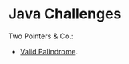 # Java Challenges

Two Pointers & Co.:
- [Valid Palindrome](doc/twopointers/valid_palindrome.md "Valid Palindrome Solution").